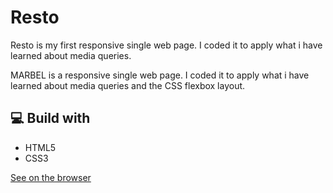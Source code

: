 # Resto
Resto is my first responsive single web page. I coded it to apply what i have learned about media queries.

MARBEL is a responsive single web page. I coded it to apply what i have learned about media queries and the CSS flexbox layout.
## 💻 Build with
* HTML5
* CSS3


[See on the browser](https://yousefelshabrawy.github.io/Resto/)
 
